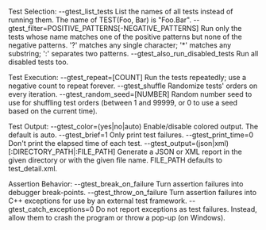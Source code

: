 Test Selection:
  --gtest_list_tests
      List the names of all tests instead of running them. The name of
      TEST(Foo, Bar) is "Foo.Bar".
  --gtest_filter=POSITIVE_PATTERNS[-NEGATIVE_PATTERNS]
      Run only the tests whose name matches one of the positive patterns but
      none of the negative patterns. '?' matches any single character; '*'
      matches any substring; ':' separates two patterns.
  --gtest_also_run_disabled_tests
      Run all disabled tests too.

Test Execution:
  --gtest_repeat=[COUNT]
      Run the tests repeatedly; use a negative count to repeat forever.
  --gtest_shuffle
      Randomize tests' orders on every iteration.
  --gtest_random_seed=[NUMBER]
      Random number seed to use for shuffling test orders (between 1 and
      99999, or 0 to use a seed based on the current time).

Test Output:
  --gtest_color=(yes|no|auto)
      Enable/disable colored output. The default is auto.
  --gtest_brief=1
      Only print test failures.
  --gtest_print_time=0
      Don't print the elapsed time of each test.
  --gtest_output=(json|xml)[:DIRECTORY_PATH\|:FILE_PATH]
      Generate a JSON or XML report in the given directory or with the given
      file name. FILE_PATH defaults to test_detail.xml.

Assertion Behavior:
  --gtest_break_on_failure
      Turn assertion failures into debugger break-points.
  --gtest_throw_on_failure
      Turn assertion failures into C++ exceptions for use by an external
      test framework.
  --gtest_catch_exceptions=0
      Do not report exceptions as test failures. Instead, allow them
      to crash the program or throw a pop-up (on Windows).